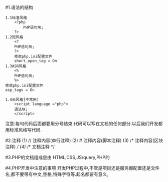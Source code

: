 #1.语法的结构 

	1.1标准风格 
		<?php
    		PHP语句块;
    	?>
	1.2短风格
 		<?
		PHP语句块;
 		?>
    	修改php.ini配置文件
    	short_open_tag = On
	1.3ASR风格         
		<%
		PHP语句块;
		%>
	修改php.ini配置文件
	asp_tags = On

	1.4长风格[不常用]
		<script language ="php">
		语法块;
		</script> 

注意:每句代码后面都要用分号结束.代码可以写在文档的任何部分.以后我们开发都用标准风格写代码.

#2.注释
	(1)
	// 注释内容(单行注释)
	(2)
	# 注释内容(脚本注释)
	(3)
	/* 注释内容(区块注释) */
	(4)
	/**
		文档注释
	*/

#3.PHP的文档组成是由 HTML,CSS,JS/query,PHP的

#4.PHP开发中注意的事项
	开发PHP过程中,不管是项目还是服务器配置还是文件名,都不要带有中文,空格,特殊字符等.起名都要有意义,